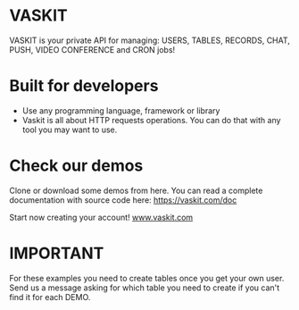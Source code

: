 # VASKIT
VASKIT is your private API for managing: USERS, TABLES, RECORDS, CHAT, PUSH, VIDEO CONFERENCE and CRON jobs! 

# Built for developers
  - Use any programming language, framework or library
  - Vaskit is all about HTTP requests operations. You can do that with any tool you may want to use.

# Check our demos
Clone or download some demos from here. You can read a complete documentation with source code here: https://vaskit.com/doc

Start now creating your account! www.vaskit.com


# IMPORTANT
For these examples you need to create tables once you get your own user. Send us a message asking for which table you need to create if you can't find it for each DEMO. 


